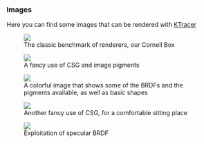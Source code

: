 ### Images
Here you can find some images that can be rendered with [KTracer][1]

[1]: https://github.com/AnnaPivetta/KTracer


<figure>
    <img src="https://github.com/AnnaPivetta/KTracer/blob/master/images/CornellBox.png?raw=true">
    <figcaption> The classic benchmark of renderers, our Cornell Box </figcaption>
</figure>

<figure>
    <img src="https://github.com/AnnaPivetta/KTracer/blob/master/images/cup.png?raw=true">
    <figcaption> A fancy use of CSG and image pigments </figcaption>
</figure>

<figure>
    <img src="https://github.com/AnnaPivetta/KTracer/blob/master/images/scene.png?raw=true">
    <figcaption> A colorful image that shows some of the BRDFs and the pigments available, as well as basic shapes </figcaption>
</figure>

<figure>
    <img src="https://github.com/AnnaPivetta/KTracer/blob/master/images/chair.png?raw=true">
    <figcaption> Another fancy use of CSG, for a comfortable sitting place </figcaption>
</figure>

<figure>
    <img src="https://github.com/AnnaPivetta/KTracer/blob/master/images/mirrors.png?raw=true">
    <figcaption> Exploitation of specular BRDF </figcaption>
</figure>

